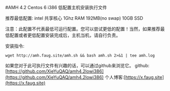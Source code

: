 #AMH 4.2 Centos 6 i386 低配置主机安装执行文件

推荐最低配置:
intel 共享核心 1Ghz
RAM 192MB(no swap)
10GB SSD

注意：此配置不代表最低可运行配置。您可以尝试更低的配置！当然，如果推荐最低配置或者更低配置安装完成后，主机当机，请自行负责。

安装指令:
```
wget http://amh.faug.site/amh.sh && bash amh.sh 2>&1 | tee amh.log
```
如果您对于此可执行文件有兴趣的话，可以通过github来浏览它。
github:[https://github.com/XieYuQAQ/amh4.2lowi386](https://github.com/XieYuQAQ/amh4.2lowi386)
个人博客:[https://x.faug.site](https://x.faug.site)
